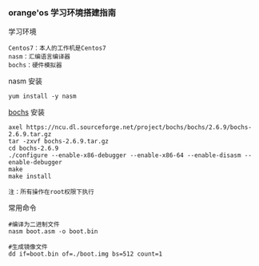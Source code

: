 ### orange'os 学习环境搭建指南

学习环境
```
Centos7：本人的工作机是Centos7
nasm：汇编语言编译器
bochs：硬件模拟器
```

nasm 安装
```
yum install -y nasm
```

[bochs](http://bochs.sourceforge.net) 安装 
```
axel https://ncu.dl.sourceforge.net/project/bochs/bochs/2.6.9/bochs-2.6.9.tar.gz
tar -zxvf bochs-2.6.9.tar.gz
cd bochs-2.6.9
./configure --enable-x86-debugger --enable-x86-64 --enable-disasm --enable-debugger
make
make install

注：所有操作在root权限下执行
```

常用命令
```
#编译为二进制文件
nasm boot.asm -o boot.bin

#生成镜像文件
dd if=boot.bin of=./boot.img bs=512 count=1
```
